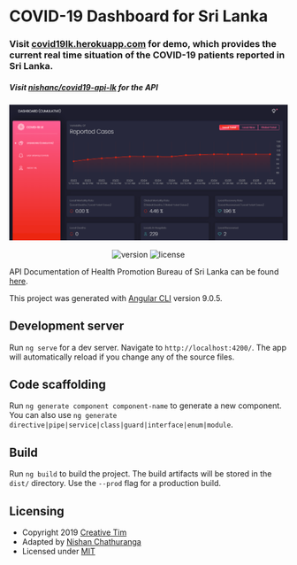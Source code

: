 # COVID-19 Dashboard for Sri Lanka
### Visit [covid19lk.herokuapp.com](https://covid19lk.herokuapp.com/) for demo, which provides the current real time situation of the COVID-19 patients reported in Sri Lanka.
##### Visit [nishanc/covid19-api-lk](https://github.com/nishanc/covid19-api-lk) for the API
![animation](./dash.gif)


<div align="center"> 

![version](https://img.shields.io/badge/version-1.0.0-blue.svg) ![license](https://img.shields.io/badge/license-MIT-blue.svg)

</div>

API Documentation of Health Promotion Bureau of Sri Lanka can be found [here](https://hpb.health.gov.lk/en/api-documentation).

This project was generated with [Angular CLI](https://github.com/angular/angular-cli) version 9.0.5.

## Development server

Run `ng serve` for a dev server. Navigate to `http://localhost:4200/`. The app will automatically reload if you change any of the source files.

## Code scaffolding

Run `ng generate component component-name` to generate a new component. You can also use `ng generate directive|pipe|service|class|guard|interface|enum|module`.

## Build

Run `ng build` to build the project. The build artifacts will be stored in the `dist/` directory. Use the `--prod` flag for a production build.

## Licensing

- Copyright 2019 [Creative Tim](https://www.creative-tim.com?ref=bda-readme)
- Adapted by [Nishan Chathuranga](https://github.com/nishanc)
- Licensed under [MIT](https://github.com/creativetimofficial/black-dashboard-angular/blob/master/LICENSE.md)